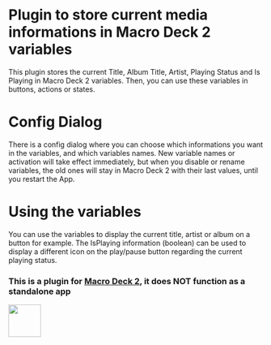 # Plugin to store current media informations in Macro Deck 2 variables
This plugin stores the current Title, Album Title, Artist, Playing Status and Is Playing in Macro Deck 2 variables.
Then, you can use these variables in buttons, actions or states.

# Config Dialog
There is a config dialog where you can choose which informations you want in the variables, and which variables names.
New variable names or activation will take effect immediately, but when you disable or rename variables, the old ones
will stay in Macro Deck 2 with their last values, until you restart the App.

# Using the variables
You can use the variables to display the current title, artist or album on a button for example.
The IsPlaying information (boolean) can be used to display a different icon on the play/pause button regarding the current
playing status.

### This is a plugin for [Macro Deck 2](https://github.com/SuchByte/Macro-Deck), it does NOT function as a standalone app
<img height="64px" src="https://macrodeck.org/images/macro_deck_2_official_plugin.png" />
